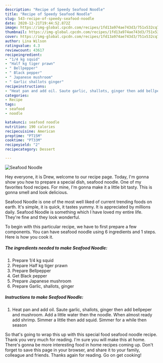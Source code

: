 ```yaml
---
description: "Recipe of Speedy Seafood Noodle"
title: "Recipe of Speedy Seafood Noodle"
slug: 543-recipe-of-speedy-seafood-noodle
date: 2020-12-21T19:44:52.872Z
image: https://img-global.cpcdn.com/recipes/1fd13a974ae743d3/751x532cq70/seafood-noodle-recipe-main-photo.jpg
thumbnail: https://img-global.cpcdn.com/recipes/1fd13a974ae743d3/751x532cq70/seafood-noodle-recipe-main-photo.jpg
cover: https://img-global.cpcdn.com/recipes/1fd13a974ae743d3/751x532cq70/seafood-noodle-recipe-main-photo.jpg
author: Lina Wilson
ratingvalue: 4.3
reviewcount: 43617
recipeingredient:
- "1/4 kg squid"
- "Half kg tiger prawn"
- " Bellpepper"
- " Black pepper"
- " Japanese mushroom"
- " Garlic shallots ginger"
recipeinstructions:
- "Heat pan and add oil. Saute garlic, shallots, ginger then add bellpeper and mushroom. Add a little water then the noodle. When almost ready add shrimp. Simmer a little then add squid. Simmer for a while then season"
categories:
- Recipe
tags:
- seafood
- noodle

katakunci: seafood noodle 
nutrition: 190 calories
recipecuisine: American
preptime: "PT15M"
cooktime: "PT33M"
recipeyield: "2"
recipecategory: Dessert

---
```



![Seafood Noodle](https://img-global.cpcdn.com/recipes/1fd13a974ae743d3/751x532cq70/seafood-noodle-recipe-main-photo.jpg)

Hey everyone, it is Drew, welcome to our recipe page. Today, I'm gonna show you how to prepare a special dish, seafood noodle. One of my favorites food recipes. For mine, I'm gonna make it a little bit tasty. This is gonna smell and look delicious.



Seafood Noodle is one of the most well liked of current trending foods on earth. It's simple, it is quick, it tastes yummy. It is appreciated by millions daily. Seafood Noodle is something which I have loved my entire life. They're fine and they look wonderful.


To begin with this particular recipe, we have to first prepare a few components. You can have seafood noodle using 6 ingredients and 1 steps. Here is how you cook it.

<!--inarticleads1-->

##### The ingredients needed to make Seafood Noodle:

1. Prepare 1/4 kg squid
1. Prepare Half kg tiger prawn
1. Prepare  Bellpepper
1. Get  Black pepper
1. Prepare  Japanese mushroom
1. Prepare  Garlic, shallots, ginger




<!--inarticleads2-->

##### Instructions to make Seafood Noodle:

1. Heat pan and add oil. Saute garlic, shallots, ginger then add bellpeper and mushroom. Add a little water then the noodle. When almost ready add shrimp. Simmer a little then add squid. Simmer for a while then season




So that's going to wrap this up with this special food seafood noodle recipe. Thank you very much for reading. I'm sure you will make this at home. There's gonna be more interesting food in home recipes coming up. Don't forget to save this page in your browser, and share it to your family, colleague and friends. Thanks again for reading. Go on get cooking!
